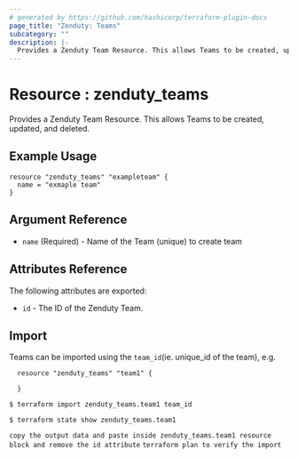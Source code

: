 ```yaml
---
# generated by https://github.com/hashicorp/terraform-plugin-docs
page_title: "Zenduty: Teams"
subcategory: ""
description: |-
  Provides a Zenduty Team Resource. This allows Teams to be created, updated, and deleted.
---
```


# Resource : zenduty_teams

Provides a Zenduty Team Resource. This allows Teams to be created, updated, and deleted.

## Example Usage
```hcl
resource "zenduty_teams" "exampleteam" {
  name = "exmaple team"
}

```


<!-- schema generated by tfplugindocs -->
## Argument Reference

* `name` (Required) - Name of the Team (unique) to create team


## Attributes Reference

The following attributes are exported:

* `id` - The ID of the Zenduty Team.

## Import

Teams can be imported using the `team_id`(ie. unique_id of the team), e.g.

```hcl
  resource "zenduty_teams" "team1" {
  
  }

```

`$ terraform import zenduty_teams.team1 team_id` 

`$ terraform state show zenduty_teams.team1`

`copy the output data and paste inside zenduty_teams.team1 resource block and remove the id attribute`
`terraform plan to verify the import`






